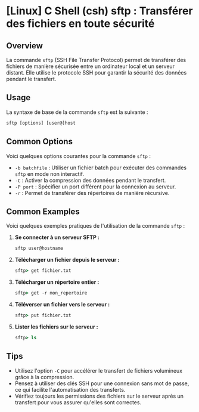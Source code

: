 # [Linux] C Shell (csh) sftp : Transférer des fichiers en toute sécurité

## Overview
La commande `sftp` (SSH File Transfer Protocol) permet de transférer des fichiers de manière sécurisée entre un ordinateur local et un serveur distant. Elle utilise le protocole SSH pour garantir la sécurité des données pendant le transfert.

## Usage
La syntaxe de base de la commande `sftp` est la suivante :

```csh
sftp [options] [user@]host
```

## Common Options
Voici quelques options courantes pour la commande `sftp` :

- `-b batchfile` : Utiliser un fichier batch pour exécuter des commandes `sftp` en mode non interactif.
- `-C` : Activer la compression des données pendant le transfert.
- `-P port` : Spécifier un port différent pour la connexion au serveur.
- `-r` : Permet de transférer des répertoires de manière récursive.

## Common Examples
Voici quelques exemples pratiques de l'utilisation de la commande `sftp` :

1. **Se connecter à un serveur SFTP :**
   ```csh
   sftp user@hostname
   ```

2. **Télécharger un fichier depuis le serveur :**
   ```csh
   sftp> get fichier.txt
   ```

3. **Télécharger un répertoire entier :**
   ```csh
   sftp> get -r mon_repertoire
   ```

4. **Téléverser un fichier vers le serveur :**
   ```csh
   sftp> put fichier.txt
   ```

5. **Lister les fichiers sur le serveur :**
   ```csh
   sftp> ls
   ```

## Tips
- Utilisez l'option `-C` pour accélérer le transfert de fichiers volumineux grâce à la compression.
- Pensez à utiliser des clés SSH pour une connexion sans mot de passe, ce qui facilite l'automatisation des transferts.
- Vérifiez toujours les permissions des fichiers sur le serveur après un transfert pour vous assurer qu'elles sont correctes.